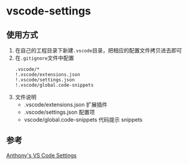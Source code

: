 # vscode-settings

## 使用方式

1. 在自己的工程目录下新建`.vscode`目录，把相应的配置文件拷贝进去即可
2. 在`.gitignore`文件中配置
   ```
   .vscode/*
   !.vscode/extensions.json
   !.vscode/settings.json
   !.vscode/global.code-snippets
   ```
3. 文件说明
   - .vscode/extensions.json 扩展插件
   - .vscode/settings.json 配置项
   - vscode/global.code-snippets 代码提示 snippets

## 参考

[Anthony's VS Code Settings](https://github.com/antfu/vscode-settings)
